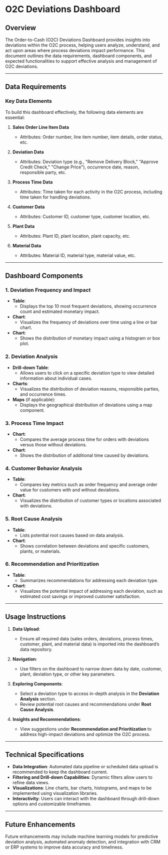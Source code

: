 # O2C Deviations Dashboard

## Overview
The Order-to-Cash (O2C) Deviations Dashboard provides insights into deviations within the O2C process, helping users analyze, understand, and act upon areas where process deviations impact performance. This document outlines the data requirements, dashboard components, and expected functionalities to support effective analysis and management of O2C deviations.

---

## Data Requirements

### Key Data Elements
To build this dashboard effectively, the following data elements are essential:

1. **Sales Order Line Item Data**
   - Attributes: Order number, line item number, item details, order status, etc.

2. **Deviation Data**
   - Attributes: Deviation type (e.g., "Remove Delivery Block," "Approve Credit Check," "Change Price"), occurrence date, reason, responsible party, etc.

3. **Process Time Data**
   - Attributes: Time taken for each activity in the O2C process, including time taken for handling deviations.

4. **Customer Data**
   - Attributes: Customer ID, customer type, customer location, etc.

5. **Plant Data**
   - Attributes: Plant ID, plant location, plant capacity, etc.

6. **Material Data**
   - Attributes: Material ID, material type, material value, etc.

---

## Dashboard Components

### 1. Deviation Frequency and Impact
   - **Table**:  
     - Displays the top 10 most frequent deviations, showing occurrence count and estimated monetary impact.
   - **Chart**:  
     - Visualizes the frequency of deviations over time using a line or bar chart.
   - **Chart**:  
     - Shows the distribution of monetary impact using a histogram or box plot.

### 2. Deviation Analysis
   - **Drill-down Table**:  
     - Allows users to click on a specific deviation type to view detailed information about individual cases.
   - **Charts**:  
     - Visualizes the distribution of deviation reasons, responsible parties, and occurrence times.
   - **Maps** (if applicable):  
     - Displays the geographical distribution of deviations using a map component.

### 3. Process Time Impact
   - **Chart**:  
     - Compares the average process time for orders with deviations versus those without deviations.
   - **Chart**:  
     - Shows the distribution of additional time caused by deviations.

### 4. Customer Behavior Analysis
   - **Table**:  
     - Compares key metrics such as order frequency and average order value for customers with and without deviations.
   - **Chart**:  
     - Visualizes the distribution of customer types or locations associated with deviations.

### 5. Root Cause Analysis
   - **Table**:  
     - Lists potential root causes based on data analysis.
   - **Chart**:  
     - Shows correlation between deviations and specific customers, plants, or materials.

### 6. Recommendation and Prioritization
   - **Table**:  
     - Summarizes recommendations for addressing each deviation type.
   - **Chart**:  
     - Visualizes the potential impact of addressing each deviation, such as estimated cost savings or improved customer satisfaction.

---

## Usage Instructions

1. **Data Upload**:  
   - Ensure all required data (sales orders, deviations, process times, customer, plant, and material data) is imported into the dashboard’s data repository.
   
2. **Navigation**:
   - Use filters on the dashboard to narrow down data by date, customer, plant, deviation type, or other key parameters.
   
3. **Exploring Components**:
   - Select a deviation type to access in-depth analysis in the **Deviation Analysis** section.
   - Review potential root causes and recommendations under **Root Cause Analysis**.
   
4. **Insights and Recommendations**:
   - View suggestions under **Recommendation and Prioritization** to address high-impact deviations and optimize the O2C process.

---

## Technical Specifications
- **Data Integration**: Automated data pipeline or scheduled data upload is recommended to keep the dashboard current.
- **Filtering and Drill-down Capabilities**: Dynamic filters allow users to refine data views.
- **Visualizations**: Line charts, bar charts, histograms, and maps to be implemented using visualization libraries.
- **Interactivity**: Users can interact with the dashboard through drill-down options and customizable timeframes.

---

## Future Enhancements
Future enhancements may include machine learning models for predictive deviation analysis, automated anomaly detection, and integration with CRM or ERP systems to improve data accuracy and timeliness.
